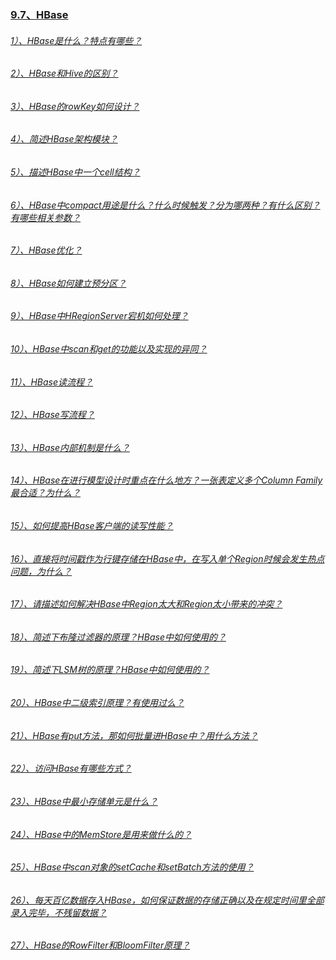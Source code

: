### [9.7、HBase]()
###### [1）、HBase是什么？特点有哪些？]()
###### [2）、HBase和Hive的区别？]()
###### [3）、HBase的rowKey如何设计？]()
###### [4）、简述HBase架构模块？]()
###### [5）、描述HBase中一个cell结构？]()
###### [6）、HBase中compact用途是什么？什么时候触发？分为哪两种？有什么区别？有哪些相关参数？]()
###### [7）、HBase优化？]()
###### [8）、HBase如何建立预分区？]()
###### [9）、HBase中HRegionServer宕机如何处理？]()
###### [10）、HBase中scan和get的功能以及实现的异同？]()
###### [11）、HBase读流程？]()
###### [12）、HBase写流程？]()
###### [13）、HBase内部机制是什么？]()
###### [14）、HBase在进行模型设计时重点在什么地方？一张表定义多个Column Family最合适？为什么？]()
###### [15）、如何提高HBase客户端的读写性能？]()
###### [16）、直接将时间戳作为行键存储在HBase中，在写入单个Region时候会发生热点问题，为什么？]()
###### [17）、请描述如何解决HBase中Region太大和Region太小带来的冲突？]()
###### [18）、简述下布隆过滤器的原理？HBase中如何使用的？]()
###### [19）、简述下LSM树的原理？HBase中如何使用的？]()
###### [20）、HBase中二级索引原理？有使用过么？]()
###### [21）、HBase有put方法，那如何批量进HBase中？用什么方法？]()
###### [22）、访问HBase有哪些方式？]()
###### [23）、HBase中最小存储单元是什么？]()
###### [24）、HBase中的MemStore是用来做什么的？]()
###### [25）、HBase中scan对象的setCache和setBatch方法的使用？]()
###### [26）、每天百亿数据存入HBase，如何保证数据的存储正确以及在规定时间里全部录入完毕，不残留数据？]()
###### [27）、HBase的RowFilter和BloomFilter原理？]()
